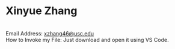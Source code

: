 # Xinyue Zhang
<br>Email Address: xzhang46@usc.edu
<br>How to Invoke my File: Just download and open it using VS Code. 

